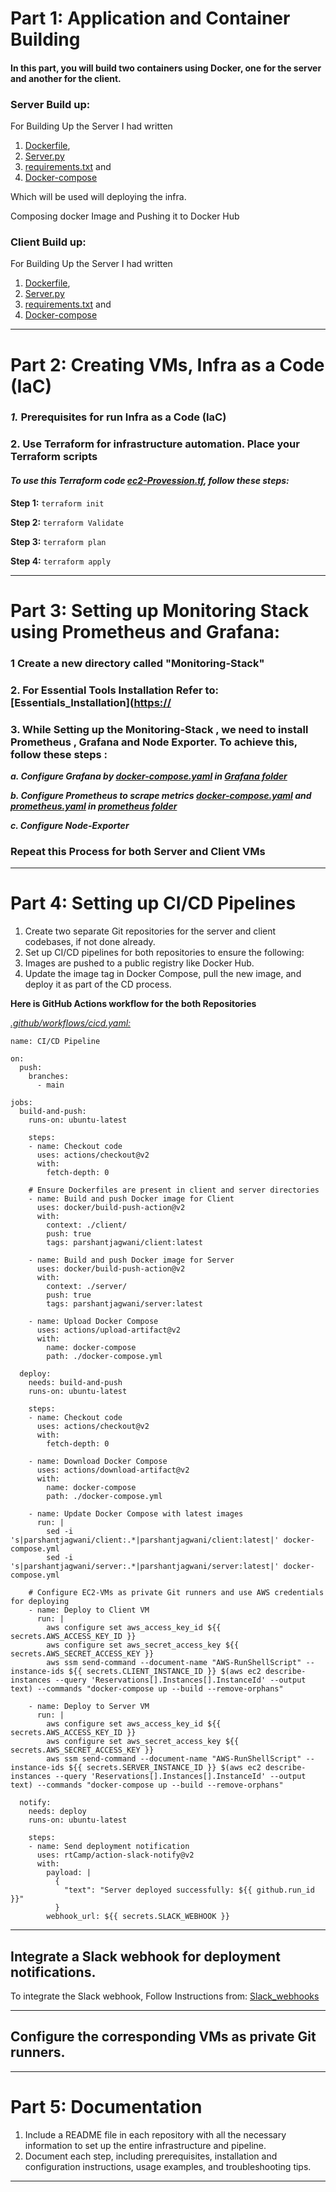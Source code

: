 # Part 1: Application and Container Building
#### In this part, you will build two containers using Docker, one for the server and another for the client.
### Server Build up:

For Building Up the Server I had written

1. [Dockerfile](https://github.com/Parshant-Jagwani/Dice-Capstone-Project-PJ/blob/main/server/Dockerfile), 
2. [Server.py](https://github.com/Parshant-Jagwani/Dice-Capstone-Project-PJ/blob/main/server/server.py) 
3. [requirements.txt](https://github.com/Parshant-Jagwani/Dice-Capstone-Project-PJ/blob/main/server/server.py)  and 
4. [Docker-compose](https://github.com/Parshant-Jagwani/Dice-Capstone-Project-PJ/blob/main/server/docker-compose) 

Which will be used will deploying the infra.

Composing docker Image and Pushing it to Docker Hub

### Client Build up:

For Building Up the Server I had written

1. [Dockerfile](https://github.com/Parshant-Jagwani/Dice-Capstone-Project-PJ/blob/main/client/Dockerfile), 
2. [Server.py](https://github.com/Parshant-Jagwani/Dice-Capstone-Project-PJ/blob/main/client/server.py) 
3. [requirements.txt](https://github.com/Parshant-Jagwani/Dice-Capstone-Project-PJ/blob/main/client/client.py)  and 
4. [Docker-compose](https://github.com/Parshant-Jagwani/Dice-Capstone-Project-PJ/blob/main/client/docker-compose) 

---

# Part 2: Creating VMs, Infra as a Code (IaC)

### ***1.*** Prerequisites for run Infra as a Code (IaC)
### 2. Use Terraform for infrastructure automation. Place your Terraform scripts 
#### *To use this Terraform code [ec2-Provession.tf](https://github.com/Parshant-Jagwani/Dice-Capstone-Project-PJ/blob/main/Terraform/ec2-Provession.tf), follow these steps:*

 **Step 1:** `terraform init`

 **Step 2:** `terraform Validate` 

 **Step 3:** `terraform plan` 

 **Step 4:** `terraform apply`

---

# Part 3: Setting up Monitoring Stack using Prometheus and Grafana:

### 1 Create a new directory called "Monitoring-Stack" 
### 2. For Essential Tools Installation  Refer to: [Essentials_Installation]([https://](https://github.com/Parshant-Jagwani/Dice-Capstone-Project-PJ/blob/main/Monitoring-Stack/Essentials_Installation.sh)

### 3. While Setting up the Monitoring-Stack , we need to install Prometheus , Grafana and  Node Exporter. To achieve this, follow these steps :

   **_a.  Configure Grafana by [docker-compose.yaml](https://github.com/Parshant-Jagwani/Dice-Capstone-Project-PJ/tree/main/Monitoring-Stack/grafana/docker-compose.yaml) in [Grafana folder](https://github.com/Parshant-Jagwani/Dice-Capstone-Project-PJ/tree/main/Monitoring-Stack/grafana)_**

   **_b.  Configure Prometheus to scrape metrics [docker-compose.yaml](https://github.com/Parshant-Jagwani/Dice-Capstone-Project-PJ/tree/main/Monitoring-Stack/prometheus/docker-compose.yaml)  and [prometheus.yaml](https://github.com/Parshant-Jagwani/Dice-Capstone-Project-PJ/tree/main/Monitoring-Stack/prometheus) in [prometheus folder](https://github.com/Parshant-Jagwani/Dice-Capstone-Project-PJ/tree/main/Monitoring-Stack/prometheus/prometheus.yaml)_**
   
   **_c.  Configure Node-Exporter_**

   ###  Repeat this Process for both Server and Client VMs

---
# Part 4: Setting up CI/CD Pipelines
1. Create two separate Git repositories for the server and client codebases, if not done already.
1. Set up CI/CD pipelines for both repositories to ensure the following:
1. Images are pushed to a public registry like Docker Hub.
1. Update the image tag in Docker Compose, pull the new image, and deploy it as part of the CD process.

**Here is GitHub Actions workflow for the both Repositories**

*[.github/workflows/cicd.yaml:](https://github.com/Parshant-Jagwani/Dice-Capstone-Project-PJ/blob/main/.github/workflows/CI-CD-Pipeline.yaml)*

```
name: CI/CD Pipeline

on:
  push:
    branches:
      - main

jobs:
  build-and-push:
    runs-on: ubuntu-latest

    steps:
    - name: Checkout code
      uses: actions/checkout@v2
      with:
        fetch-depth: 0

    # Ensure Dockerfiles are present in client and server directories
    - name: Build and push Docker image for Client
      uses: docker/build-push-action@v2
      with:
        context: ./client/
        push: true
        tags: parshantjagwani/client:latest

    - name: Build and push Docker image for Server
      uses: docker/build-push-action@v2
      with:
        context: ./server/
        push: true
        tags: parshantjagwani/server:latest

    - name: Upload Docker Compose
      uses: actions/upload-artifact@v2
      with:
        name: docker-compose
        path: ./docker-compose.yml

  deploy:
    needs: build-and-push
    runs-on: ubuntu-latest

    steps:
    - name: Checkout code
      uses: actions/checkout@v2
      with:
        fetch-depth: 0

    - name: Download Docker Compose
      uses: actions/download-artifact@v2
      with:
        name: docker-compose
        path: ./docker-compose.yml

    - name: Update Docker Compose with latest images
      run: |
        sed -i 's|parshantjagwani/client:.*|parshantjagwani/client:latest|' docker-compose.yml
        sed -i 's|parshantjagwani/server:.*|parshantjagwani/server:latest|' docker-compose.yml

    # Configure EC2-VMs as private Git runners and use AWS credentials for deploying
    - name: Deploy to Client VM
      run: |
        aws configure set aws_access_key_id ${{ secrets.AWS_ACCESS_KEY_ID }}
        aws configure set aws_secret_access_key ${{ secrets.AWS_SECRET_ACCESS_KEY }}
        aws ssm send-command --document-name "AWS-RunShellScript" --instance-ids ${{ secrets.CLIENT_INSTANCE_ID }} $(aws ec2 describe-instances --query 'Reservations[].Instances[].InstanceId' --output text) --commands "docker-compose up --build --remove-orphans"

    - name: Deploy to Server VM
      run: |
        aws configure set aws_access_key_id ${{ secrets.AWS_ACCESS_KEY_ID }}
        aws configure set aws_secret_access_key ${{ secrets.AWS_SECRET_ACCESS_KEY }}
        aws ssm send-command --document-name "AWS-RunShellScript" --instance-ids ${{ secrets.SERVER_INSTANCE_ID }} $(aws ec2 describe-instances --query 'Reservations[].Instances[].InstanceId' --output text) --commands "docker-compose up --build --remove-orphans"

  notify:
    needs: deploy
    runs-on: ubuntu-latest

    steps:
    - name: Send deployment notification
      uses: rtCamp/action-slack-notify@v2
      with:
        payload: |
          {
            "text": "Server deployed successfully: ${{ github.run_id }}"
          }
        webhook_url: ${{ secrets.SLACK_WEBHOOK }}
```

---
**Integrate a Slack webhook for deployment notifications.**
---
To integrate the Slack webhook, Follow Instructions from: [Slack_webhooks](https://github.com/orgs/community/discussions/70288#discussion-5745174ctions)

---
**Configure the corresponding VMs as private Git runners.**
---
---
# Part 5: Documentation 

1. Include a README file in each repository with all the necessary information to set up the entire infrastructure and pipeline.
1. Document each step, including prerequisites, installation and configuration instructions,
usage examples, and troubleshooting tips.
---

